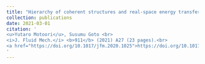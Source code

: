 ```yaml
---
title: "Hierarchy of coherent structures and real-space energy transfer in turbulent channel flow"
collection: publications
date: 2021-03-01
citation: '
<u>Yutaro Motoori</u>, Susumu Goto <br> 
<i>J. Fluid Mech.</i> <b>911</b> (2021) A27 (23 pages).<br>
<a href="https://doi.org/10.1017/jfm.2020.1025">https://doi.org/10.1017/jfm.2020.1025</a>
'
---
```

